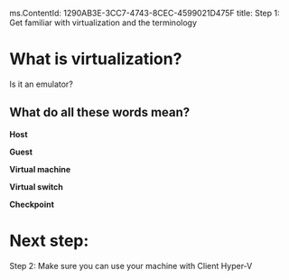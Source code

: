 ms.ContentId: 1290AB3E-3CC7-4743-8CEC-4599021D475F
title: Step 1: Get familiar with virtualization and the terminology

# What is virtualization? #

Is it an emulator? 


## What do all these words mean? ##

**Host**

**Guest**

**Virtual machine**

**Virtual switch**

**Checkpoint**

# Next step: #
Step 2: Make sure you can use your machine with Client Hyper-V